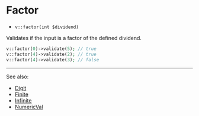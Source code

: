 # Factor

- `v::factor(int $dividend)`

Validates if the input is a factor of the defined dividend.

```php
v::factor(0)->validate(5); // true
v::factor(4)->validate(2); // true
v::factor(4)->validate(3); // false
```

***
See also:

  * [Digit](Digit.md)
  * [Finite](Finite.md)
  * [Infinite](Infinite.md)
  * [NumericVal](NumericVal.md)
